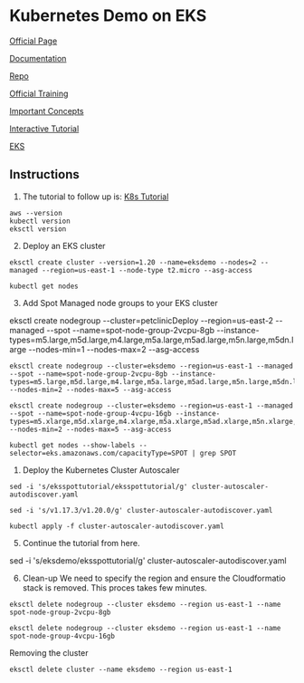 # Kubernetes Demo on EKS

[Official Page](https://kubernetes.io/)

[Documentation](https://kubernetes.io/docs/home/)

[Repo](https://github.com/kubernetes/kubernetes)

[Official Training](https://kubernetes.io/training/)

[Important Concepts](https://kubernetes.io/docs/concepts/overview/what-is-kubernetes/)

[Interactive Tutorial](https://kubernetes.io/docs/tutorials/kubernetes-basics/create-cluster/cluster-interactive/)

[EKS](https://aws.amazon.com/es/eks/)

## Instructions

1. The tutorial to follow up is:
[K8s Tutorial](https://aws.amazon.com/es/getting-started/hands-on/amazon-eks-with-spot-instances/?trk=gs_card)

```
aws --version
kubectl version
eksctl version
```

2. Deploy an EKS cluster
```
eksctl create cluster --version=1.20 --name=eksdemo --nodes=2 --managed --region=us-east-1 --node-type t2.micro --asg-access

kubectl get nodes
```

3. Add Spot Managed node groups to your EKS cluster


eksctl create nodegroup --cluster=petclinicDeploy --region=us-east-2 --managed --spot --name=spot-node-group-2vcpu-8gb --instance-types=m5.large,m5d.large,m4.large,m5a.large,m5ad.large,m5n.large,m5dn.large --nodes-min=1 --nodes-max=2 --asg-access

```
eksctl create nodegroup --cluster=eksdemo --region=us-east-1 --managed --spot --name=spot-node-group-2vcpu-8gb --instance-types=m5.large,m5d.large,m4.large,m5a.large,m5ad.large,m5n.large,m5dn.large --nodes-min=2 --nodes-max=5 --asg-access

eksctl create nodegroup --cluster=eksdemo --region=us-east-1 --managed --spot --name=spot-node-group-4vcpu-16gb --instance-types=m5.xlarge,m5d.xlarge,m4.xlarge,m5a.xlarge,m5ad.xlarge,m5n.xlarge,m5dn.xlarge --nodes-min=2 --nodes-max=5 --asg-access

kubectl get nodes --show-labels --selector=eks.amazonaws.com/capacityType=SPOT | grep SPOT
```
1. Deploy the Kubernetes Cluster Autoscaler
   
```
sed -i 's/eksspottutorial/eksspottutorial/g' cluster-autoscaler-autodiscover.yaml

sed -i 's/v1.17.3/v1.20.0/g' cluster-autoscaler-autodiscover.yaml

kubectl apply -f cluster-autoscaler-autodiscover.yaml
```
   
5. Continue the tutorial from here.

sed -i 's/eksdemo/eksspottutorial/g' cluster-autoscaler-autodiscover.yaml

6. Clean-up
We need to specify the region and ensure the Cloudformatio stack is removed. This proces takes few minutes.

```
eksctl delete nodegroup --cluster eksdemo --region us-east-1 --name spot-node-group-2vcpu-8gb

eksctl delete nodegroup --cluster eksdemo --region us-east-1 --name spot-node-group-4vcpu-16gb
```

Removing the cluster

```
eksctl delete cluster --name eksdemo --region us-east-1 
```